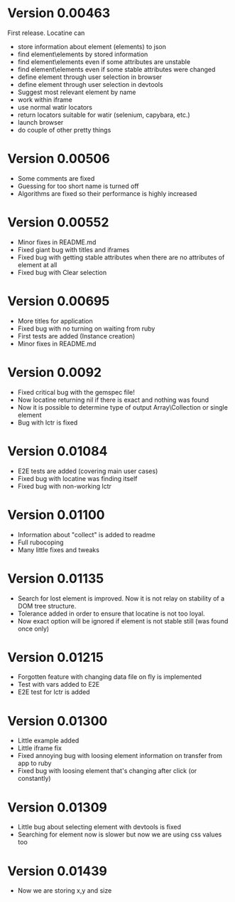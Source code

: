 # Version 0.00463
First release. Locatine can
- store information about element (elements) to json
- find element\\elements by stored information
- find element\\elements even if some attributes are unstable
- find element\\elements even if some stable attributes were changed
- define element through user selection in browser
- define element through user selection in devtools
- Suggest most relevant element by name
- work within iframe
- use normal watir locators
- return locators suitable for watir (selenium, capybara, etc.)
- launch browser
- do couple of other pretty things

# Version 0.00506
- Some comments are fixed
- Guessing for too short name is turned off
- Algorithms are fixed so their performance is highly increased

# Version 0.00552
- Minor fixes in README.md
- Fixed giant bug with titles and iframes
- Fixed bug with getting stable attributes when there are no attributes of element at all
- Fixed bug with Clear selection

# Version 0.00695
- More titles for application
- Fixed bug with no turning on waiting from ruby
- First tests are added (Instance creation)
- Minor fixes in README.md

# Version 0.0092
- Fixed critical bug with the gemspec file!
- Now locatine returning nil if there is exact and nothing was found
- Now it is possible to determine type of output Array\\Collection or single element
- Bug with lctr is fixed

# Version 0.01084
- E2E tests are added (covering main user cases)
- Fixed bug with locatine was finding itself
- Fixed bug with non-working lctr

# Version 0.01100
- Information about "collect" is added to readme
- Full rubocoping
- Many little fixes and tweaks

# Version 0.01135
- Search for lost element is improved. Now it is not relay on stability of a DOM tree structure.
- Tolerance added in order to ensure that locatine is not too loyal.
- Now exact option will be ignored if element is not stable still (was found once only)

# Version 0.01215
- Forgotten feature with changing data file on fly is implemented
- Test with vars added to E2E
- E2E test for lctr is added

# Version 0.01300
- Little example added
- Little iframe fix
- Fixed annoying bug with loosing element information on transfer from app to ruby
- Fixed bug with loosing element that's changing after click (or constantly)

# Version 0.01309
- Little bug about selecting element with devtools is fixed
- Searching for element now is slower but now we are using css values too

# Version 0.01439
- Now we are storing x,y and size
